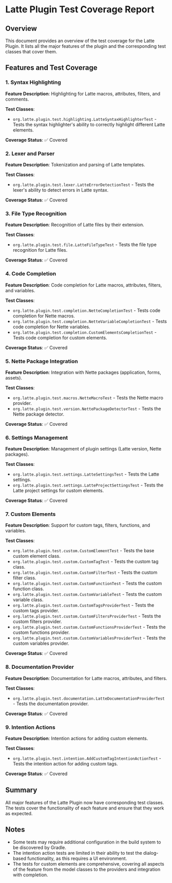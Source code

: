 # Latte Plugin Test Coverage Report

## Overview

This document provides an overview of the test coverage for the Latte Plugin. It lists all the major features of the plugin and the corresponding test classes that cover them.

## Features and Test Coverage

### 1. Syntax Highlighting

**Feature Description**: Highlighting for Latte macros, attributes, filters, and comments.

**Test Classes**:
- `org.latte.plugin.test.highlighting.LatteSyntaxHighlighterTest` - Tests the syntax highlighter's ability to correctly highlight different Latte elements.

**Coverage Status**: ✅ Covered

### 2. Lexer and Parser

**Feature Description**: Tokenization and parsing of Latte templates.

**Test Classes**:
- `org.latte.plugin.test.lexer.LatteErrorDetectionTest` - Tests the lexer's ability to detect errors in Latte syntax.

**Coverage Status**: ✅ Covered

### 3. File Type Recognition

**Feature Description**: Recognition of Latte files by their extension.

**Test Classes**:
- `org.latte.plugin.test.file.LatteFileTypeTest` - Tests the file type recognition for Latte files.

**Coverage Status**: ✅ Covered

### 4. Code Completion

**Feature Description**: Code completion for Latte macros, attributes, filters, and variables.

**Test Classes**:
- `org.latte.plugin.test.completion.NetteCompletionTest` - Tests code completion for Nette macros.
- `org.latte.plugin.test.completion.NetteVariableCompletionTest` - Tests code completion for Nette variables.
- `org.latte.plugin.test.completion.CustomElementsCompletionTest` - Tests code completion for custom elements.

**Coverage Status**: ✅ Covered

### 5. Nette Package Integration

**Feature Description**: Integration with Nette packages (application, forms, assets).

**Test Classes**:
- `org.latte.plugin.test.macros.NetteMacroTest` - Tests the Nette macro provider.
- `org.latte.plugin.test.version.NettePackageDetectorTest` - Tests the Nette package detector.

**Coverage Status**: ✅ Covered

### 6. Settings Management

**Feature Description**: Management of plugin settings (Latte version, Nette packages).

**Test Classes**:
- `org.latte.plugin.test.settings.LatteSettingsTest` - Tests the Latte settings.
- `org.latte.plugin.test.settings.LatteProjectSettingsTest` - Tests the Latte project settings for custom elements.

**Coverage Status**: ✅ Covered

### 7. Custom Elements

**Feature Description**: Support for custom tags, filters, functions, and variables.

**Test Classes**:
- `org.latte.plugin.test.custom.CustomElementTest` - Tests the base custom element class.
- `org.latte.plugin.test.custom.CustomTagTest` - Tests the custom tag class.
- `org.latte.plugin.test.custom.CustomFilterTest` - Tests the custom filter class.
- `org.latte.plugin.test.custom.CustomFunctionTest` - Tests the custom function class.
- `org.latte.plugin.test.custom.CustomVariableTest` - Tests the custom variable class.
- `org.latte.plugin.test.custom.CustomTagsProviderTest` - Tests the custom tags provider.
- `org.latte.plugin.test.custom.CustomFiltersProviderTest` - Tests the custom filters provider.
- `org.latte.plugin.test.custom.CustomFunctionsProviderTest` - Tests the custom functions provider.
- `org.latte.plugin.test.custom.CustomVariablesProviderTest` - Tests the custom variables provider.

**Coverage Status**: ✅ Covered

### 8. Documentation Provider

**Feature Description**: Documentation for Latte macros, attributes, and filters.

**Test Classes**:
- `org.latte.plugin.test.documentation.LatteDocumentationProviderTest` - Tests the documentation provider.

**Coverage Status**: ✅ Covered

### 9. Intention Actions

**Feature Description**: Intention actions for adding custom elements.

**Test Classes**:
- `org.latte.plugin.test.intention.AddCustomTagIntentionActionTest` - Tests the intention action for adding custom tags.

**Coverage Status**: ✅ Covered

## Summary

All major features of the Latte Plugin now have corresponding test classes. The tests cover the functionality of each feature and ensure that they work as expected.

## Notes

- Some tests may require additional configuration in the build system to be discovered by Gradle.
- The intention action tests are limited in their ability to test the dialog-based functionality, as this requires a UI environment.
- The tests for custom elements are comprehensive, covering all aspects of the feature from the model classes to the providers and integration with completion.